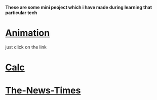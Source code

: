 **These are some mini peoject which i have made during learning that particular tech**

# [Animation](https://utkarsh1504.github.io/Mini-Projects/Animation/)
 just click on the link
 
# [Calc](https://utkarsh1504.github.io/Mini-Projects/Calc/)

# [The-News-Times](https://utkarsh1504.github.io/Mini-Projects/html-css-project/)
